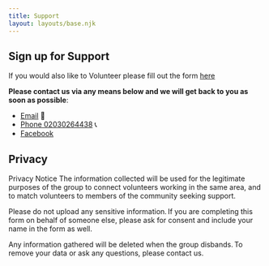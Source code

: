 ```yaml
---
title: Support
layout: layouts/base.njk
---
```


## Sign up for Support

If you would also like to Volunteer please fill out the form [here](/volunteer)


**Please contact us via any means below and we will get back to you as soon as possible**:
 - [Email](mailto:canonburymutualaid@gmail.com ) 	📧 
 - [Phone 02030264438](tel:02030264438) 📞
 - [Facebook](https://www.facebook.com/groups/2810453579047576/)

## Privacy

Privacy Notice
The information collected will be used for the legitimate purposes of the group to connect volunteers working in the same area, and to match volunteers to members of the community seeking support. 

Please do not upload any sensitive information. If you are completing this form on behalf of someone else, please ask for consent and include your name in the form as well. 

Any information gathered will be deleted when the group disbands. To remove your data or ask any questions, please contact us.
